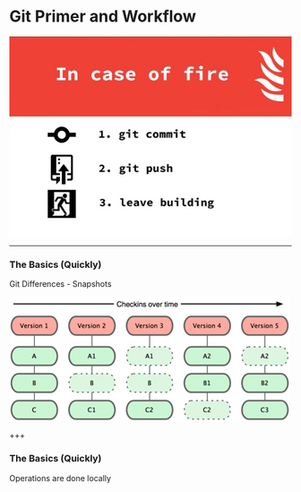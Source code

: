 # Git Primer and Workflow

![](assets/img/slide1.jpeg)

---

### The Basics (Quickly)
Git Differences - Snapshots

![](assets/img/git_snapshot.png)

+++
### The Basics (Quickly)
Operations are done locally
